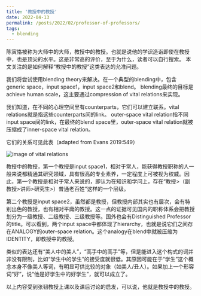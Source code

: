 ```yaml
---
title: '教授中的教授'
date: 2022-04-13
permalink: /posts/2022/02/professor-of-professors/
tags:
  - blending
---
```


陈寅恪被称为大师中的大师，教授中的教授。也就是说他的学识造诣即使在教授中，也是顶尖的水平。这是非常高的评价，至于为什么，读者可以自行搜索。
本文关注的是如何解释“教授中的教授”这类表达的允准问题。

我们将尝试使用blending theory来解决。在一个典型的blending中，包含generic space，input space1，input space2和blend。
blending最终的目标是achieve human scale，这主要通过compression of vital relations来实现。

我们知道，在不同的心理空间里有counterparts，它们可以建立联系。vital relations就是指这些counterparts间的link。
outer-space vital relation指不同input space间的link，在最终的blend space里，outer-space vital relation就被压缩成了inner-space vital relation。

它们的关系可见此表（adapted from Evans 2019:549）

![image of vital relations](https://hongjie-fu.github.io/files/posts/vital-relations.png)



教授中的教授，第一个教授是input space1，相对于常人，能获得教授职称的人一般来说都精通其研究领域，具有很高的专业素养，一定程度上可被视为权威。因此，第一个教授是相对于常人来说的，即认为在知识和学问上，存在“教授>（副教授>讲师>研究生>）普通老百姓”这样的一个层级。

第二个教授是input space2，虽然都是教授，但教授内部其实也有层次，会有特别出色的教授，也有相对平庸的教授。这一点的证据可见国内的职称体系会把教授划分为一级教授、二级教授、三级教授等。国外也会有Distinguished Professor的title。可以看到，两个input space中都体现了hierarchy，也就是说它们之间存在ANALOGY的outer-space relation。这个analogy在blend中就被压缩为IDENTITY，即教授中的教授。

类似的表达还有“美人中的美人”，“高手中的高手”等，但是能进入这个构式的词并非没有限制，比如“学生中的学生”的接受度就很低。其原因可能在于“学生”这个概念本身不像美人等词，有明显可供比较的对象（如美人/丑人）。如果加上一个形容词“好”，说“他是好学生中的好学生”，就可以成立了。

以上内容受到张韧教授上课以及课后讨论的启发，可以说，他就是教授中的教授。
